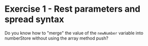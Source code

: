 # Exercise 1 - Rest parameters and spread syntax

Do you know how to "merge" the value of the `newNumber` variable into numberStore without using the array method push?
